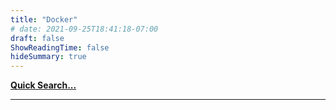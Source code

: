 ```yaml
---
title: "Docker"
# date: 2021-09-25T18:41:18-07:00
draft: false
ShowReadingTime: false
hideSummary: true
---
```


[**Quick Search...**](/search)

---
